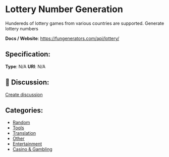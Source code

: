 # Lottery Number Generation


Hundereds of lottery games from various countries are supported. Generate lottery numbers

**Docs / Website**: https://fungenerators.com/api/lottery/

## Specification:
**Type**:  N/A 
**URI**:  N/A 

## 💬 Discussion:
[Create discussion](https://github.com/apis-list/apis-list/discussions/new)

## Categories:
- [Random](https://github.com/apis-list/apis-list#random)
- [Tools](https://github.com/apis-list/apis-list#tools)
- [Translation](https://github.com/apis-list/apis-list#translation)
- [Other](https://github.com/apis-list/apis-list#other)
- [Entertainment](https://github.com/apis-list/apis-list#entertainment)
- [Casino & Gambling](https://github.com/apis-list/apis-list#casino-and-gambling)



